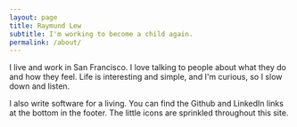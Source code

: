 ```yaml
---
layout: page
title: Raymund Lew
subtitle: I'm working to become a child again.
permalink: /about/
---
```

I live and work in San Francisco. I love talking to people about what they
do and how they feel. Life is interesting and simple, and I'm curious,
so I slow down and listen.

I also write software for a living. You can find the Github and LinkedIn links
at the bottom in the footer. The little icons are sprinkled throughout this
site.
